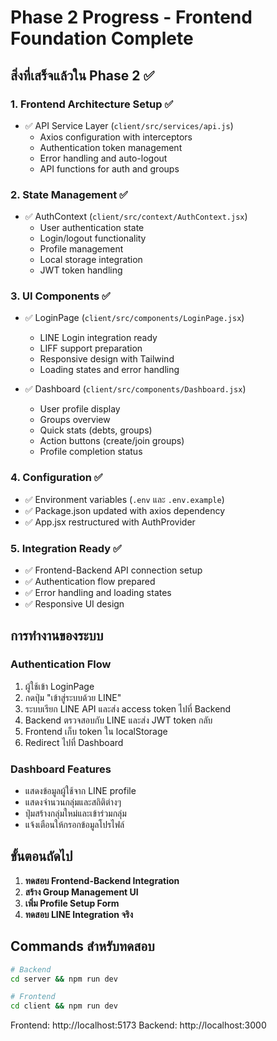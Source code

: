 # Phase 2 Progress - Frontend Foundation Complete

## สิ่งที่เสร็จแล้วใน Phase 2 ✅

### 1. Frontend Architecture Setup ✅
- ✅ API Service Layer (`client/src/services/api.js`)
  - Axios configuration with interceptors
  - Authentication token management
  - Error handling and auto-logout
  - API functions for auth and groups

### 2. State Management ✅
- ✅ AuthContext (`client/src/context/AuthContext.jsx`)
  - User authentication state
  - Login/logout functionality
  - Profile management
  - Local storage integration
  - JWT token handling

### 3. UI Components ✅
- ✅ LoginPage (`client/src/components/LoginPage.jsx`)
  - LINE Login integration ready
  - LIFF support preparation
  - Responsive design with Tailwind
  - Loading states and error handling

- ✅ Dashboard (`client/src/components/Dashboard.jsx`)
  - User profile display
  - Groups overview
  - Quick stats (debts, groups)
  - Action buttons (create/join groups)
  - Profile completion status

### 4. Configuration ✅
- ✅ Environment variables (`.env` และ `.env.example`)
- ✅ Package.json updated with axios dependency
- ✅ App.jsx restructured with AuthProvider

### 5. Integration Ready ✅
- ✅ Frontend-Backend API connection setup
- ✅ Authentication flow prepared
- ✅ Error handling and loading states
- ✅ Responsive UI design

## การทำงานของระบบ

### Authentication Flow
1. ผู้ใช้เข้า LoginPage
2. กดปุ่ม "เข้าสู่ระบบด้วย LINE"  
3. ระบบเรียก LINE API และส่ง access token ไปที่ Backend
4. Backend ตรวจสอบกับ LINE และส่ง JWT token กลับ
5. Frontend เก็บ token ใน localStorage
6. Redirect ไปที่ Dashboard

### Dashboard Features
- แสดงข้อมูลผู้ใช้จาก LINE profile
- แสดงจำนวนกลุ่มและสถิติต่างๆ
- ปุ่มสร้างกลุ่มใหม่และเข้าร่วมกลุ่ม
- แจ้งเตือนให้กรอกข้อมูลโปรไฟล์

## ขั้นตอนถัดไป
1. **ทดสอบ Frontend-Backend Integration**
2. **สร้าง Group Management UI**
3. **เพิ่ม Profile Setup Form**
4. **ทดสอบ LINE Integration จริง**

## Commands สำหรับทดสอบ
```bash
# Backend
cd server && npm run dev

# Frontend  
cd client && npm run dev
```

Frontend: http://localhost:5173
Backend: http://localhost:3000